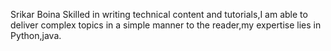 Srikar Boina Skilled in writing technical content and tutorials,I am able to deliver complex topics in a simple manner to the reader,my expertise lies in Python,java.
